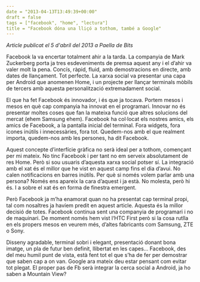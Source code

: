 ```yaml
---
date = "2013-04-13T13:49:39+00:00"
draft = false
tags = ["facebook", "home", "lectura"]
title = "Facebook dóna una lliçó a tothom, també a Google"
---
```

*Article publicat el 5 d'abril del 2013 a Paella de Bits*

Facebook la va encertar totalment ahir a la tarda. La companyia de Mark Zuckerberg porta ja tres esdeveniments de premsa aquest any i el d’ahir va valer molt la pena. Concís, ràpid, fluid, amb demostracions en directe, amb dates de llançament. Tot perfecte. La xarxa social va presentar una capa per Android que anomenen Home, i un projecte per llançar terminals mòbils de tercers amb aquesta personalització extremadament social.

El que ha fet Facebook és innovador, i és que ja tocava. Portem mesos i mesos en què cap companyia ha innovat en el programari. Innovar no és presentar moltes coses que fan la mateixa funció que altres solucions del mercat (ehem Samsung ehem). Facebook ha col·locat els nostres amics, els amics de Facebook, a la pantalla inicial del terminal. Fora widgets, fora icones inútils i innecessàries, fora tot. Quedem-nos amb el que realment importa, quedem-nos amb les persones, ha dit Facebook.

Aquest concepte d’interfície gràfica no serà ideal per a tothom, començant per mi mateix. No tinc Facebook i per tant no em serveix absolutament de res Home. Però si sou usuaris d’aquesta xarxa social potser sí. La integració amb el xat és el millor que he vist en aquest camp fins el dia d’avui. No calen notificacions en barres inútils. Per què si només volem parlar amb una persona? Només ens apareix la cara d’aquest i ja està. No molesta, però hi és. I a sobre el xat és en forma de finestra emergent.

Però Facebook ja m’ha enamorat quan no ha presentat cap terminal propi, tal com nosaltres ja havíem predit en aquest article. Aquesta és la millor decisió de totes. Facebook continua sent una companyia de programari i no de maquinari. De moment només hem vist l‘HTC First però si la cosa rutlla en els propers mesos en veurem més, d’altes fabricants com Samsung, ZTE o Sony.

Disseny agradable, terminal sobri i elegant, presentació donant bona imatge, un pla de futur ben definit, llibertat en les capes… Facebook, des del meu humil punt de vista, està fent tot el que s’ha de fer per demostrar que saben cap a on van. Google ara mateix deu estar pensant com evitar tot plegat. El proper pas de Fb serà integrar la cerca social a Android, ja ho saben a Mountain View?